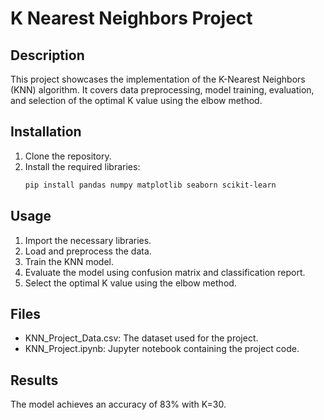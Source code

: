 # K Nearest Neighbors Project

## Description
This project showcases the implementation of the K-Nearest Neighbors (KNN) algorithm. It covers data preprocessing, model training, evaluation, and selection of the optimal K value using the elbow method.

## Installation
1. Clone the repository.
2. Install the required libraries:
   ```bash
   pip install pandas numpy matplotlib seaborn scikit-learn
   
## Usage
1. Import the necessary libraries.
2. Load and preprocess the data.
3. Train the KNN model.
4. Evaluate the model using confusion matrix and classification report.
5. Select the optimal K value using the elbow method.

## Files
- KNN_Project_Data.csv: The dataset used for the project.
- KNN_Project.ipynb: Jupyter notebook containing the project code.

## Results
The model achieves an accuracy of 83% with K=30.
